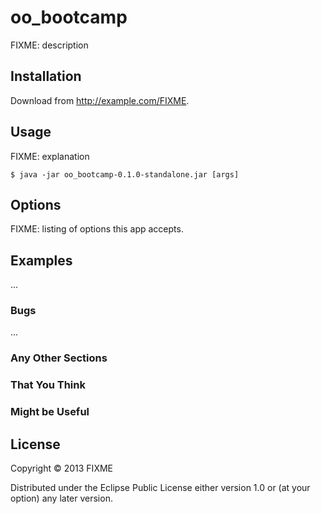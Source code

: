 # oo_bootcamp

FIXME: description

## Installation

Download from http://example.com/FIXME.

## Usage

FIXME: explanation

    $ java -jar oo_bootcamp-0.1.0-standalone.jar [args]

## Options

FIXME: listing of options this app accepts.

## Examples

...

### Bugs

...

### Any Other Sections
### That You Think
### Might be Useful

## License

Copyright © 2013 FIXME

Distributed under the Eclipse Public License either version 1.0 or (at
your option) any later version.
